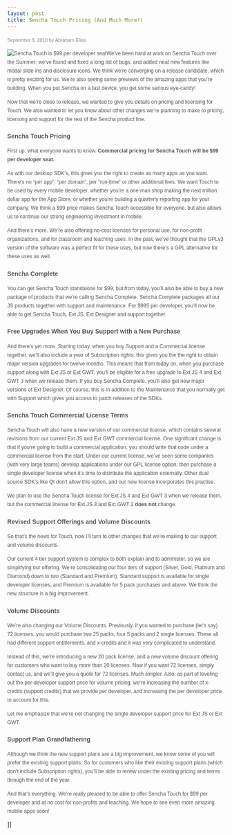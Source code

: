 ```yaml
---
layout: post
title: Sencha Touch Pricing (And Much More!)
---
```

<span style="font-family: Helvetica, Arial, Verdana, Geneva, sans-serif; line-height: 18px; font-size: 12px; color: #555555;">

<span style="color: gray; font-size: 11px; font-weight: normal; margin-bottom: 5px; display: block;" class="date-header">September 3, 2010 by Abraham Elias</span>

<div style="line-height: 20px; padding: 0px; margin: 0px;" class="entry">

![Sencha Touch is $99 per developer seat](http://www.sencha.com/assets/images/blog/pricing.png)We’ve been hard at work on Sencha Touch over the Summer: we’ve found and fixed a long list of bugs, and added neat new features like modal slide-ins and disclosure icons. We think we’re converging on a release candidate, which is pretty exciting for us. We’re also seeing some previews of the amazing apps that you’re building. When you put Sencha on a fast device, you get some serious eye-candy!

Now that we’re close to release, we wanted to give you details on pricing and licensing for Touch. We also wanted to let you know about other changes we’re planning to make to pricing, licensing and support for the rest of the Sencha product line.

### Sencha Touch Pricing

First up, what everyone wants to know.&nbsp;**Commercial pricing for Sencha Touch will be $99 per developer seat.**

As with our desktop SDK’s, this gives you the right to create as many apps as you want. There’s no “per app”, “per domain”, per “run-time” or other additional fees. We want Touch to be used by every mobile developer, whether you’re a one-man shop making the next million dollar app for the App Store, or whether you’re building a quarterly reporting app for your company. We think a $99 price makes Sencha Touch accessible for everyone, but also allows us to continue our strong engineering investment in mobile.

And there’s more. We’re also offering no-cost licenses for personal use, for non-profit organizations, and for classroom and teaching uses. In the past, we’ve thought that the GPLv3 version of the software was a perfect fit for these uses, but now there’s a GPL alternative for these uses as well.

### Sencha Complete

You can get Sencha Touch standalone for $99, but from today, you’ll also be able to buy a new package of products that we’re calling Sencha Complete. Sencha Complete packages all our JS products together with support and maintenance. For $995 per developer, you’ll now be able to get Sencha Touch, Ext JS, Ext Designer and support together.

### Free Upgrades When You Buy Support with a New Purchase

And there’s yet more. Starting today, when you buy Support and a Commercial license together, we’ll also include a year of Subscription rights: this gives you the the right to obtain major version upgrades for twelve months. This means that from today on, when you purchase support along with Ext JS or Ext GWT, you’ll be eligible for a free upgrade to Ext JS 4 and Ext GWT 3 when we release them. If you buy Sencha Complete, you’ll also get new major versions of Ext Designer. Of course, this is in addition to the Maintenance that you normally get with Support which gives you access to patch releases of the SDKs.

### Sencha Touch Commercial License Terms

Sencha Touch will also have a new version of our commercial license, which contains several revisions from our current Ext JS and Ext GWT commercial license. One significant change is that if you’re going to build a commercial application, you should write that code under a commercial license from the start. Under our current license, we’ve seen some companies (with very large teams) develop applications under our GPL license option, then purchase a single developer license when it’s time to distribute the application externally. Other dual source SDK’s like Qt don’t allow this option, and our new license incorporates this practise.

We plan to use the Sencha Touch license for Ext JS 4 and Ext GWT 3 when we release them, but the commercial license for Ext JS 3 and Ext GWT 2&nbsp;**does not**&nbsp;change.

### Revised Support Offerings and Volume Discounts

So that’s the news for Touch, now I’ll turn to other changes that we’re making to our support and volume discounts.

Our current 4 tier support system is complex to both explain and to administer, so we are simplifying our offering. We’re consolidating our four tiers of support (Silver, Gold, Platinum and Diamond) down to two (Standard and Premium). Standard support is available for single developer licenses, and Premium is available for 5 pack purchases and above. We think the new structure is a big improvement.

### Volume Discounts

We’re also changing our Volume Discounts. Previously, if you wanted to purchase (let’s say) 72 licenses, you would purchase two 25 packs, four 5 packs and 2 single licenses. These all had different support entitlements, and x-credits and it was very complicated to understand.

Instead of this, we’re introducing a new 20 pack license, and a new volume discount offering for customers who want to buy more than 20 licenses. Now if you want 72 licenses, simply contact us, and we’ll give you a quote for 72 licenses. Much simpler. Also, as part of leveling out the per-developer support price for volume pricing, we’re increasing the number of x-credits (support credits) that we provide per developer, and increasing the per developer price to account for this.

Let me emphasize that we’re not changing the single developer support price for Ext JS or Ext GWT.

### Support Plan Grandfathering

Although we think the new support plans are a big improvement, we know some of you will prefer the existing support plans. So for customers who like their existing support plans (which don’t include Subscription rights), you’ll be able to renew under the existing pricing and terms through the end of the year.

And that’s everything. We’re really pleased to be able to offer Sencha Touch for $99 per developer and at no cost for non-profits and teaching. We hope to see even more amazing mobile apps soon!

</div>
</span>]]